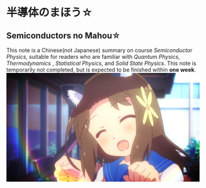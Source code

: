# 半導体のまほう☆
## Semiconductors no Mahou☆
This note is a Chinese(not Japanese) summary on course *Semiconductor Physics*, suitable for readers who are familiar with *Quantum Physics*, *Thermodynamics* , *Statistical Physics*, and *Solid State Physics*. 
This note is temporarily not completed, but is expected to be finished within **one week**.
![teru☆](teru.png)
